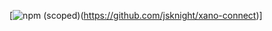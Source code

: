 [![npm (scoped)](https://img.shields.io/npm/v/@jsknight/xano-connect)(https://github.com/jsknight/xano-connect)]